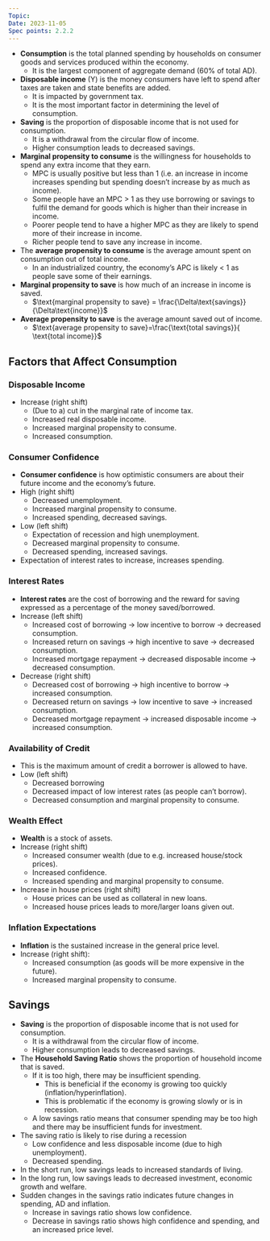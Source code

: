 ```yaml
---
Topic: 
Date: 2023-11-05
Spec points: 2.2.2
---
```

* **Consumption** is the total planned spending by households on consumer goods and services produced within the economy.
    * It is the largest component of aggregate demand (60% of total AD).
* **Disposable income** (Y) is the money consumers have left to spend after taxes are taken and state benefits are added.
    * It is impacted by government tax.
    * It is the most important factor in determining the level of consumption.
* **Saving** is the proportion of disposable income that is not used for consumption.
    * It is a withdrawal from the circular flow of income.
    * Higher consumption leads to decreased savings.
* **Marginal propensity to consume** is the willingness for households to spend any extra income that they earn.
    * MPC is usually positive but less than 1 (i.e. an increase in income increases spending but spending doesn’t increase by as much as income).
    * Some people have an MPC > 1 as they use borrowing or savings to fulfil the demand for goods which is higher than their increase in income.
    * Poorer people tend to have a higher MPC as they are likely to spend more of their increase in income.
    * Richer people tend to save any increase in income.
* The **average propensity to consume** is the average amount spent on consumption out of total income.
    * In an industrialized country, the economy’s APC is likely < 1 as people save some of their earnings.
* **Marginal propensity to save** is how much of an increase in income is saved.
    * $\text{marginal propensity to save} = \frac{\Delta\text{savings}}{\Delta\text{income}}$
* **Average propensity to save** is the average amount saved out of income.
    * $\text{average propensity to save}=\frac{\text{total savings}}{ \text{total income}}$

## Factors that Affect Consumption

### Disposable Income

* Increase (right shift)
    * (Due to a) cut in the marginal rate of income tax.
    * Increased real disposable income.
    * Increased marginal propensity to consume.
    * Increased consumption.

### Consumer Confidence

* **Consumer confidence** is how optimistic consumers are about their future income and the economy’s future.
* High (right shift)
    * Decreased unemployment.
    * Increased marginal propensity to consume.
    * Increased spending, decreased savings.
* Low (left shift)
    * Expectation of recession and high unemployment.
    * Decreased marginal propensity to consume.
    * Decreased spending, increased savings.
* Expectation of interest rates to increase, increases spending.

### Interest Rates

* **Interest rates** are the cost of borrowing and the reward for saving expressed as a percentage of the money saved/borrowed.
* Increase (left shift)
    * Increased cost of borrowing $\rightarrow$ low incentive to borrow $\rightarrow$ decreased consumption.
    * Increased return on savings $\rightarrow$ high incentive to save $\rightarrow$ decreased consumption.
    * Increased mortgage repayment $\rightarrow$ decreased disposable income $\rightarrow$ decreased consumption.
* Decrease (right shift)
    * Decreased cost of borrowing $\rightarrow$ high incentive to borrow $\rightarrow$ increased consumption.
    * Decreased return on savings $\rightarrow$ low incentive to save $\rightarrow$ increased consumption.
    * Decreased mortgage repayment $\rightarrow$ increased disposable income $\rightarrow$ increased consumption.

### Availability of Credit

* This is the maximum amount of credit a borrower is allowed to have.
* Low (left shift)
    * Decreased borrowing
    * Decreased impact of low interest rates (as people can’t borrow).
    * Decreased consumption and marginal propensity to consume.

### Wealth Effect

* **Wealth** is a stock of assets.
* Increase (right shift)
    * Increased consumer wealth (due to e.g. increased house/stock prices).
    * Increased confidence.
    * Increased spending and marginal propensity to consume.
* Increase in house prices (right shift)
    * House prices can be used as collateral in new loans.
    * Increased house prices leads to more/larger loans given out.

### Inflation Expectations

* **Inflation** is the sustained increase in the general price level.
* Increase (right shift):
    * Increased consumption (as goods will be more expensive in the future).
    * Increased marginal propensity to consume.

## Savings

* **Saving** is the proportion of disposable income that is not used for consumption.
    * It is a withdrawal from the circular flow of income.
    * Higher consumption leads to decreased savings.
* The **Household Saving Ratio** shows the proportion of household income that is saved.
    * If it is too high, there may be insufficient spending.
        * This is beneficial if the economy is growing too quickly (inflation/hyperinflation).
        * This is problematic if the economy is growing slowly or is in recession.
    * A low savings ratio means that consumer spending may be too high and there may be insufficient funds for investment.
* The saving ratio is likely to rise during a recession
    * Low confidence and less disposable income (due to high unemployment).
    * Decreased spending.
* In the short run, low savings leads to increased standards of living.
* In the long run, low savings leads to decreased investment, economic growth and welfare.
* Sudden changes in the savings ratio indicates future changes in spending, AD and inflation.
    * Increase in savings ratio shows low confidence.
    * Decrease in savings ratio shows high confidence and spending, and an increased price level.